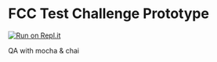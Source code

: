 FCC Test Challenge Prototype
============================
[![Run on Repl.it](https://repl.it/badge/github/christophblessing/boilerplate-mochachai)](https://repl.it/github/christophblessing/boilerplate-mochachai)

QA with mocha & chai
